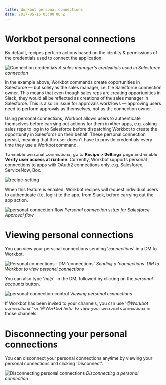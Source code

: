 ```yaml
---
title: Workbot personal connections
date: 2017-05-15 05:00:00 Z
---
```


# Workbot personal connections
By default, recipes perform actions based on the identity & permissions of the credentials used to connect the application.

![Connection credentials](~@img/workbot/workbot-latebinding/connection-credentials.png)
*A sales manager's credentials used in Salesforce connection*

In the example above, Workbot commands create opportunities in Salesforce — but solely as the sales manager, i.e. the Salesforce connection owner. This means that even though sales reps are creating opportunities in Slack, they would all be reflected as creations of the sales manager in Salesforce. This is also an issue for approvals workflows — approving users need to perform approvals as themselves, not as the connection owner.

Using personal connections, Workbot allows users to authenticate themselves before carrying out actions for them in other apps, e.g. asking sales reps to log in to Salesforce before dispatching Workbot to create the opportunity in Salesforce on their behalf. These personal connection persist, meaning that the user doesn't have to provide credentials every time they use a Workbot command.

To enable personal connections, go to **Recipe > Settings** page and enable **Verify user access at runtime**. Currently, Workbot supports personal connections to apps with OAuth2 connections only, e.g. Salesforce, ServiceNow, Box.

![recipe-setting](~@img/workbot/workbot-latebinding/recipe-settings.png)

When this feature is enabled, Workbot recipes will request individual users to authenticate (i.e. login) to the app, from Slack, before carrying out the app action.

![personal-connection-flow](~@img/workbot/workbot-latebinding/slack-flow.gif)
*Personal connection setup for Salesforce Approval flow*

# Viewing personal connections
You can view your personal connections sending '*connections*' in a DM to Workbot.

![Personal connections - DM 'connections'](~@img/workbot/workbot-latebinding/dm-connections.gif)
*Sending a 'connections' DM to Workbot to view personal connections*

You can also type '*help*'' in the DM, followed by clicking on the *personal accounts* button.

![personal-connection-control](~@img/workbot/workbot-latebinding/manage.gif)
*Viewing personal connections*

If Workbot has been invited to your channels, you can use '*@Workbot connections*'' or '*@Workbot help*' to view your personal connections in those channels.

# Disconnecting your personal connections
You can disconnect your personal connections anytime by viewing your personal connections and clicking 'Disconnect'.

![Disconnecting personal connections](~@img/workbot/workbot-latebinding/disconnect-personal-connections.gif)
*Disconnecting a personal connection*
